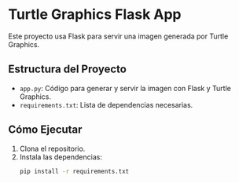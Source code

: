 # Turtle Graphics Flask App

Este proyecto usa Flask para servir una imagen generada por Turtle Graphics.

## Estructura del Proyecto

- `app.py`: Código para generar y servir la imagen con Flask y Turtle Graphics.
- `requirements.txt`: Lista de dependencias necesarias.

## Cómo Ejecutar

1. Clona el repositorio.
2. Instala las dependencias:
   ```bash
   pip install -r requirements.txt
